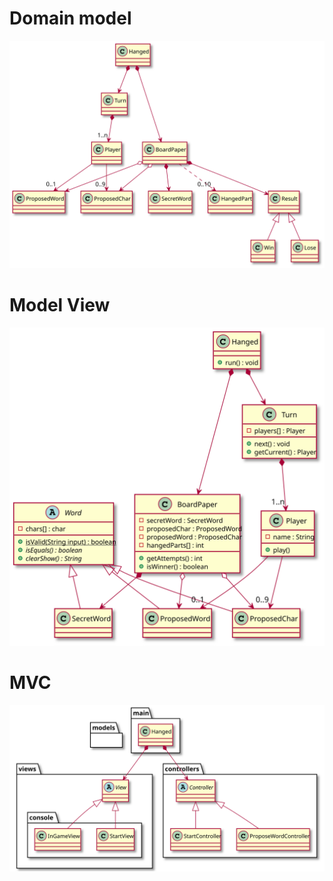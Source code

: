 # Domain model
![diagramModelDomain](./images/DomainModel.svg "Modelo del dominio")

# Model View
![diagramModelView](./images/ModelViewDesign.svg "Modelo / vista")

# MVC
![diagramMVC](./images/MVC.svg)